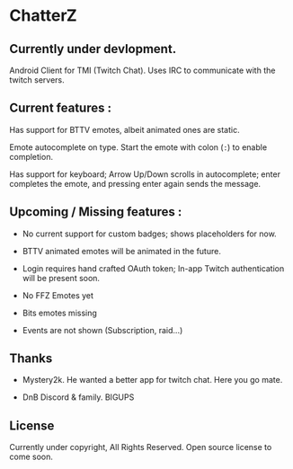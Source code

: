 # ChatterZ
## Currently under devlopment.

Android Client for TMI (Twitch Chat).
Uses IRC to communicate with the twitch servers.

## Current features :

Has support for BTTV emotes, albeit animated ones are static.

Emote autocomplete on type. Start the emote with colon (``:``) to enable completion.

Has support for keyboard; Arrow Up/Down scrolls in autocomplete; enter completes the emote, and pressing enter again sends the message.

## Upcoming / Missing features :

- No current support for custom badges; shows placeholders for now.

- BTTV animated emotes will be animated in the future.

- Login requires hand crafted OAuth token; In-app Twitch authentication will be present soon.

- No FFZ Emotes yet

- Bits emotes missing

- Events are not shown (Subscription, raid...)

## Thanks

- Mystery2k. He wanted a better app for twitch chat. Here you go mate.

- DnB Discord & family. BIGUPS

## License

Currently under copyright, All Rights Reserved. Open source license to come soon.
